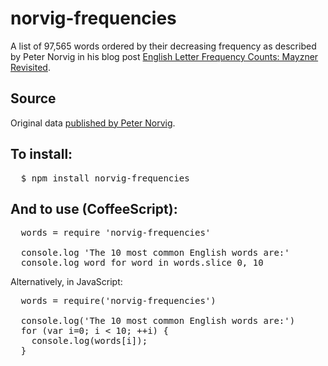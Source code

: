 # norvig-frequencies

A list of 97,565 words ordered by their decreasing frequency
as described by Peter Norvig in his blog post
[English Letter Frequency Counts: Mayzner Revisited](http://norvig.com/mayzner.html).

## Source

Original data
[published by Peter Norvig](http://norvig.com/google-books-common-words.txt).

## To install:

<pre>
  $ npm install norvig-frequencies
</pre>

## And to use (CoffeeScript):

<pre>
  words = require 'norvig-frequencies'

  console.log 'The 10 most common English words are:'
  console.log word for word in words.slice 0, 10
</pre>

Alternatively, in JavaScript:

<pre>
  words = require('norvig-frequencies')

  console.log('The 10 most common English words are:')
  for (var i=0; i &lt; 10; ++i) {
    console.log(words[i]);
  }
</pre>

